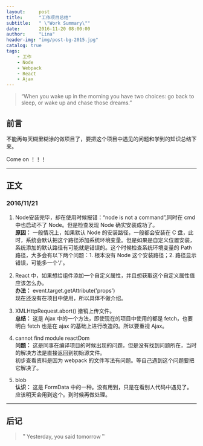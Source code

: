 ```yaml
---
layout:     post
title:      "工作项目总结"
subtitle:   " \"Work Summary\""
date:       2016-11-20 08:00:00
author:     "Lina"
header-img: "img/post-bg-2015.jpg"
catalog: true
tags:
    - 工作
    - Node
    - Webpack
    - React
    - Ajax
---
```


> “When you wake up in the morning you have two choices: go back to sleep, or wake up and chase those dreams.”


## 前言

不能再每天糊里糊涂的做项目了，要把这个项目中遇见的问题和学到的知识总结下来。    

Come on ！！！

---

## 正文

### 2016/11/21
1. Node安装完毕，却在使用时候报错：“node is not a command”,同时在 cmd 中也启动不了 Node。但是检查发现 Node 确实安装成功了。       
**原因：** 一般情况上，如果默认 Node 的安装路径，一般都会安装在 C 盘，此时，系统会默认把这个路径添加系统环境变量。但是如果是自定义位置安装，系统添加的默认路径有可能就是错误的。这个时候检查系统环境变量的 Path 路径，大多会有以下两个问题：1. 根本没有 Node 这个安装路径；2. 路径显示错误，可能多一个'/'。

2. React 中，如果想给组件添加一个自定义属性，并且想获取这个自定义属性值应该怎么办。          
**办法：** event.target.getAttribute('props')      
现在还没有在项目中使用，所以具体不做介绍。    

3. XMLHttpRequest.abort()   撤销上传文件。                
**总结：** 这是 Ajax 中的一个方法，即使现在的项目中使用的都是 fetch，也要明白 fetch 也是在 ajax 的基础上进行改造的。所以要重视 Ajax。

4. cannot find module reactDom                      
**问题：** 这是同事在编译项目的时候出现的问题，但是没有找到问题所在，当时的解决方法是直接返回到初始源文件。     
初步查看资料是因为 webpack 的文件写法有问题。等自己遇到这个问题要把它解决了。

5. blob                  
**认识：** 这是 FormData 中的一种。没有用到，只是在看别人代码中遇见了。应该明天会用到这个。到时候再做处理。



---

## 后记

> ＂Yesterday, you said tomorrow＂
